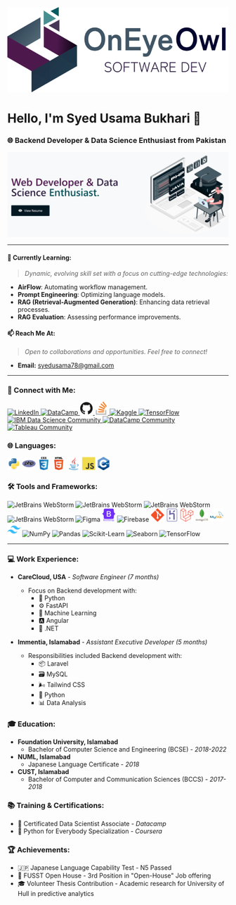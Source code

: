 ![Syed Usama Bukhari's Logo](https://github.com/usama-shiranai90/usama-shiranai90/blob/main/owl-logo.svg)

# Hello, I'm Syed Usama Bukhari 👋
### 🌐 Backend Developer & Data Science Enthusiast from Pakistan
![Syed Usama Bukhari's Logo](https://github.com/usama-shiranai90/usama-shiranai90/blob/main/container.png)

---

#### 🌱 Currently Learning:
> *Dynamic, evolving skill set with a focus on cutting-edge technologies:*

- **AirFlow**: Automating workflow management.
- **Prompt Engineering**: Optimizing language models.
- **RAG (Retrieval-Augmented Generation)**: Enhancing data retrieval processes.
- **RAG Evaluation**: Assessing performance improvements.

#### 📫 Reach Me At:
> *Open to collaborations and opportunities. Feel free to connect!*

- **Email:** [syedusama78@gmail.com](mailto:syedusama78@gmail.com)
---

### 🤝 Connect with Me:
<p>
  <a href="https://www.linkedin.com/in/syed-usama-bukhari-0a6373175" target="_blank">
    <img src="https://raw.githubusercontent.com/rahuldkjain/github-profile-readme-generator/master/src/images/icons/Social/linked-in-alt.svg" alt="LinkedIn" width="30" height="30"/>
  </a>
  <a href="https://www.datacamp.com/profile/usamabukhari" target="_blank">
    <img src="https://cdn-icons-png.flaticon.com/512/5968/5968886.png" alt="DataCamp" width="30" height="30"/> <!-- Using a generic DataCamp icon -->
  </a>
  <a href="https://github.com/usama-shiranai90" target="_blank">
    <img src="https://raw.githubusercontent.com/devicons/devicon/master/icons/github/github-original.svg" alt="GitHub" width="30" height="30"/>
  </a>
  <a href="https://stackoverflow.com/users/12345678/usama-bukhari" target="_blank">
    <img src="https://raw.githubusercontent.com/devicons/devicon/master/icons/stackoverflow/stackoverflow-original.svg" alt="Stack Overflow" width="30" height="30"/>
  </a>
  <a href="https://www.kaggle.com/usamabukhari" target="_blank">
    <img src="https://www.vectorlogo.zone/logos/kaggle/kaggle-icon.svg" alt="Kaggle" width="30" height="30"/>
  </a>
  <a href="https://www.tensorflow.org/community" target="_blank">
    <img src="https://www.vectorlogo.zone/logos/tensorflow/tensorflow-icon.svg" alt="TensorFlow" width="30" height="30"/>
  </a>

<a href="https://community.ibm.com/community/user/datascience" target="_blank">
    <img src="https://www.vectorlogo.zone/logos/ibm/ibm-icon.svg" alt="IBM Data Science Community" width="30" height="30"/>
  </a>
  <a href="https://community.datacamp.com/" target="_blank">
    <img src="https://cdn-icons-png.flaticon.com/512/5968/5968886.png" alt="DataCamp Community" width="30" height="30"/> <!-- Placeholder icon similar to DataCamp -->
  </a>
  <a href="https://community.tableau.com/s/" target="_blank">
    <img src="https://www.vectorlogo.zone/logos/tableau/tableau-icon.svg" alt="Tableau Community" width="30" height="30"/>
  </a>
</p>




### 🌐 Languages:

<p>
    <img src="https://raw.githubusercontent.com/devicons/devicon/master/icons/python/python-original.svg" alt="Python" width="30" height="30"/>
    <img src="https://raw.githubusercontent.com/devicons/devicon/master/icons/php/php-original.svg" alt="PHP" width="30" height="30"/>  
    <img src="https://raw.githubusercontent.com/devicons/devicon/master/icons/css3/css3-original-wordmark.svg" alt="CSS3" width="30" height="30"/>
  <img src="https://raw.githubusercontent.com/devicons/devicon/master/icons/html5/html5-original-wordmark.svg" alt="HTML5" width="30" height="30"/>
  <img src="https://raw.githubusercontent.com/devicons/devicon/master/icons/java/java-original.svg" alt="Java" width="30" height="30"/>
  <img src="https://raw.githubusercontent.com/devicons/devicon/master/icons/javascript/javascript-original.svg" alt="JavaScript" width="30" height="30"/>
  <img src="https://raw.githubusercontent.com/devicons/devicon/master/icons/cplusplus/cplusplus-original.svg" alt="C++" width="30" height="30"/>
</p>

### 🛠️ Tools and Frameworks:
<p>
  <img src="https://resources.jetbrains.com/storage/products/company/brand/logos/PyCharm_icon.png" alt="JetBrains WebStorm" width="30" height="30"/>
  <img src="https://resources.jetbrains.com/storage/products/company/brand/logos/DataSpell_icon.png" alt="JetBrains WebStorm" width="30" height="30"/>
  <img src="https://resources.jetbrains.com/storage/products/company/brand/logos/PhpStorm_icon.png" alt="JetBrains WebStorm" width="30" height="30"/>  
  <img src="https://resources.jetbrains.com/storage/products/company/brand/logos/WebStorm_icon.png" alt="JetBrains WebStorm" width="30" height="30"/>
  <img src="https://www.vectorlogo.zone/logos/figma/figma-icon.svg" alt="Figma" width="30" height="30"/>

  <img src="https://raw.githubusercontent.com/devicons/devicon/master/icons/bootstrap/bootstrap-plain-wordmark.svg" alt="Bootstrap" width="30" height="30"/>
  <img src="https://www.vectorlogo.zone/logos/firebase/firebase-icon.svg" alt="Firebase" width="30" height="30"/>
  <img src="https://raw.githubusercontent.com/devicons/devicon/master/icons/git/git-original.svg" alt="Git" width="30" height="30"/>
  <img src="https://raw.githubusercontent.com/devicons/devicon/master/icons/heroku/heroku-original.svg" alt="Heroku" width="30" height="30"/>
  <img src="https://raw.githubusercontent.com/devicons/devicon/master/icons/laravel/laravel-original.svg" alt="Laravel" width="30" height="30"/>
  <img src="https://raw.githubusercontent.com/devicons/devicon/master/icons/mongodb/mongodb-original-wordmark.svg" alt="MongoDB" width="30" height="30"/>
  <img src="https://raw.githubusercontent.com/devicons/devicon/master/icons/mysql/mysql-original-wordmark.svg" alt="MySQL" width="30" height="30"/>
  <img src="https://raw.githubusercontent.com/devicons/devicon/master/icons/tailwindcss/tailwindcss-original.svg" alt="Tailwind CSS" width="30" height="30"/>
  <img src="https://cdn.jsdelivr.net/gh/devicons/devicon/icons/numpy/numpy-original.svg" alt="NumPy" width="30" height="30"/>
  <img src="https://raw.githubusercontent.com/devicons/devicon/icons/pandas/pandas-line.svg" alt="Pandas" width="30" height="30"/>
  <img src="https://upload.wikimedia.org/wikipedia/commons/0/05/Scikit_learn_logo_small.svg" alt="Scikit-Learn" width="30" height="30"/>
  <img src="https://seaborn.pydata.org/_images/logo-mark-lightbg.svg" alt="Seaborn" width="30" height="30"/>
  <img src="https://www.vectorlogo.zone/logos/tensorflow/tensorflow-icon.svg" alt="TensorFlow" width="30" height="30"/>
</p>


---
### 💻 Work Experience:
- **CareCloud, USA** - _Software Engineer (7 months)_
  - Focus on Backend development with:
    - 🐍 Python
    - ⚙️ FastAPI
    - 🧠 Machine Learning
    - 🅰 Angular
    - 🔗 .NET

- **Immentia, Islamabad** - _Assistant Executive Developer (5 months)_
  - Responsibilities included Backend development with:
    - 📦 Laravel
    - 🗃 MySQL
    - 🌬 Tailwind CSS
    - 🐍 Python
    - 📊 Data Analysis

### 🎓 Education:
- **Foundation University, Islamabad** 
  - Bachelor of Computer Science and Engineering (BCSE) - _2018-2022_
- **NUML, Islamabad** 
  - Japanese Language Certificate - _2018_
- **CUST, Islamabad** 
  - Bachelor of Computer and Communication Sciences (BCCS) - _2017-2018_

### 📚 Training & Certifications:
- 📜 Certificated Data Scientist Associate - _Datacamp_
- 📜 Python for Everybody Specialization - _Coursera_

### 🏆 Achievements:
- 🇯🇵 Japanese Language Capability Test - N5 Passed
- 🏅 FUSST Open House - 3rd Position in "Open-House" Job offering
- 🎓 Volunteer Thesis Contribution - Academic research for University of Hull in predictive analytics
